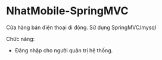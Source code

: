 # NhatMobile-SpringMVC
Cửa hàng bán điện thoại di động. Sử dụng SpringMVC/mysql

Chức năng:
- Đăng nhập cho người quản trị hệ thống.
